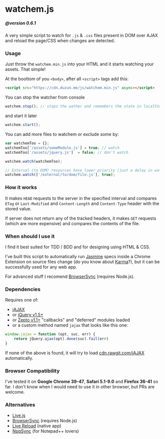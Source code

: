 watchem.js
==========

##### @version 0.6.1

A very simple script to watch for `.js` &amp; `.css` files present in DOM
over AJAX and reload the page/CSS when changes are detected.

### Usage

Just throw the `watchem.min.js` into your HTML and it starts watching your assets.
That simple!


At the boottom of you `<body>`, after all `<script>` tags add this:

```html
<script src="https://cdn.duzun.me/js/watchem.min.js" async></script>
```


You can stop the watcher from console

```js
watchem.stop(); // stops the wather and remembers the state in localStorage
```

and start it later

```js
watchem.start();
```


You can add more files to watchem or exclude some by:

```js
var watchemToo = {};
watchemToo['/assets/someModule.js'] = true; // watch
watchemToo['/assets/jquery.js']  = false; // don't watch

watchem.watch(watchemToo);

// External (to DOM) resources have lower priority (just a delay in watching)
watchem.watch(['/external/to/dom/file.js'], true);
```

### How it works

It makes `HEAD` requests to the server in the specified interval and compares
`ETag` or `Last-Modified` and `Content-Length` and `Content-Type` header with the stored value.

If server does not return any of the tracked headers, it makes
`GET` requests (which are more expensive) and compares the contents of the file.

### When should I use it

I find it best suited for TDD / BDD and for designing using HTML & CSS.

I've built this script to automatically run [Jasmine](http://jasmine.github.io/)
specs inside a Chrome Extension on source files change
(do you know about [Karma](http://karma-runner.github.io/)?),
but it can be successfully used for any web app.

For advanced stuff I recomend [BrowserSync](http://www.browsersync.io/) (requires Node.js).

### Dependencies

Requires one of:

- [jAJAX](https://github.com/duzun/jAJAX)
- or [jQuery v1.5+](http://api.jquery.com/jquery.ajax/)
- or [Zepto v1.1+](http://zeptojs.com/#$.ajax) "callbacks" and "deferred" modules loaded
- or a custom method named `jajax` that looks like this one:
```js
window.jajax = function (opt, suc, err) {
    return jQuery.ajax(opt).done(suc).fail(err)
}
```

If none of the above is found, it will try to load [cdn.rawgit.com/jAJAX](https://cdn.rawgit.com/duzun/jAJAX/master/dist/jajax.1.2.0.min.js)
automatically.

### Browser Compatibility

I've tested it on **Google Chrome 39-47**, **Safari 5.1-9.0** and **Firefox 36-41** so far.
I don't know when I would need to use it in other browser, but PRs are welcome.

### Alternatives

- [Live.js](http://www.livejs.com/)
- [BrowserSync](http://www.browsersync.io/) (requires Node.js)
- [Live Reload](http://livereload.com/) (native app)
- [NppSync](https://github.com/duzun/NppSync) (for Notepad++ lovers)
